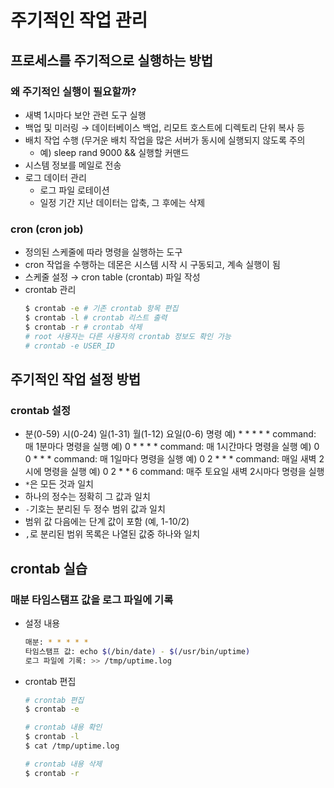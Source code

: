 # 주기적인 작업 관리

## 프로세스를 주기적으로 실행하는 방법

### 왜 주기적인 실행이 필요할까?

- 새벽 1시마다 보안 관련 도구 실행
- 백업 및 미러링 → 데이터베이스 백업, 리모트 호스트에 디렉토리 단위 복사 등
- 배치 작업 수행 (무거운 배치 작업을 많은 서버가 동시에 실행되지 않도록 주의
  - 예) sleep rand 9000 && 실행할 커맨드
- 시스템 정보를 메일로 전송
- 로그 데이터 관리
  - 로그 파일 로테이션
  - 일정 기간 지난 데이터는 압축, 그 후에는 삭제

### cron (cron job)

- 정의된 스케줄에 따라 명령을 실행하는 도구
- cron 작업을 수행하는 데몬은 시스템 시작 시 구동되고, 계속 실행이 됨
- 스케줄 설정 → cron table (crontab) 파일 작성
- crontab 관리
  ```bash
  $ crontab -e # 기존 crontab 항목 편집
  $ crontab -l # crontab 리스트 출력
  $ crontab -r # crontab 삭제
  # root 사용자는 다른 사용자의 crontab 정보도 확인 가능
  # crontab -e USER_ID
  ```

## 주기적인 작업 설정 방법

### crontab 설정

- 분(0-59) 시(0-24) 일(1-31) 월(1-12) 요일(0-6) 명령
  예) \* \* \* \* \* command: 매 1분마다 명령을 실행
  예) 0 \* \* \* \* command: 매 1시간마다 명령을 실행
  예) 0 0 \* \* \* command: 매 1일마다 명령을 실행
  예) 0 2 \* \* \* command: 매일 새벽 2시에 명령을 실행
  예) 0 2 \* \* 6 command: 매주 토요일 새벽 2시마다 명령을 실행
- `*`은 모든 것과 일치
- 하나의 정수는 정확히 그 값과 일치
- `-`기호는 분리된 두 정수 범위 값과 일치
- 범위 값 다음에는 단계 값이 포함 (예, 1-10/2)
- `,`로 분리된 범위 목록은 나열된 값중 하나와 일치

## crontab 실습

### 매분 타임스탬프 값을 로그 파일에 기록

- 설정 내용
  ```bash
  매분: * * * * *
  타임스탬프 값: echo $(/bin/date) - $(/usr/bin/uptime)
  로그 파일에 기록: >> /tmp/uptime.log
  ```
- crontab 편집
  ```bash
  # crontab 편집
  $ crontab -e

  # crontab 내용 확인
  $ crontab -l
  $ cat /tmp/uptime.log

  # crontab 내용 삭제
  $ crontab -r
  ```
